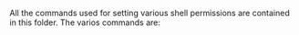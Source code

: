 All the commands used for setting various shell permissions are contained in this folder. The varios commands are:

